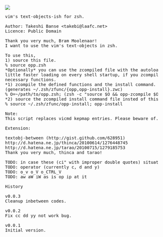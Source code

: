 <img src="http://github.com/hchbaw/opp.zsh/raw/readme/ciw.png" />

<pre>
vim's text-objects-ish for zsh.

Author: Takeshi Banse &lt;takebi@laafc.net&gt;
Licence: Public Domain

Thank you very much, Bram Moolenaar!
I want to use the vim's text-objects in zsh.

To use this,
1) source this file.
% source opp.zsh
*Optionally* you can use the zcompiled file with the autoloading for a
little faster loading on every shell startup, if you zcompile the
necessary functions.
*1) zcompile the defined functions and the install command.
(generates ~/.zsh/zfunc/{opp,opp-install}.zwc)
% O=~/path/to/opp.zsh; (zsh -c "source $O && opp-zcompile $O ~/.zsh/zfunc")
*2) source the zcompiled install command file insted of this file.
% source ~/.zsh/zfunc/opp-install; opp-install

Note:
This script replaces vicmd kepmap entries. Please beware of.

Extension:

textobj-between (http://gist.github.com/628951)
http://d.hatena.ne.jp/thinca/20100614/1276448745
http://d.hatena.ne.jp/tarao/20100715/1279185753
Thank you very much, thinca and tarao!

TODO: in case these (ci" with improper double quotes) situations.
TODO: operator (currently c, d and y)
TODO: o_v o_V o_CTRL_V
TODO: aw aW iW as is op ip at it

History

v0.0.3
Cleanup inbetween codes.

v0.0.2
Fix cc dd yy not work bug.

v0.0.1
Initial version.
</pre>

